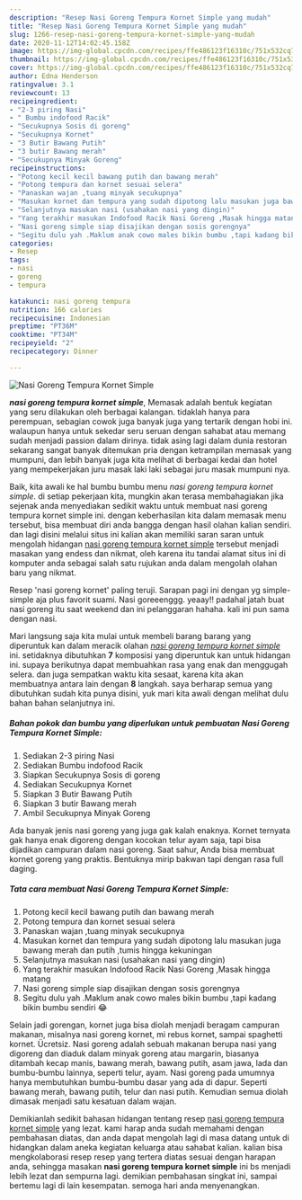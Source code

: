 ```yaml
---
description: "Resep Nasi Goreng Tempura Kornet Simple yang mudah"
title: "Resep Nasi Goreng Tempura Kornet Simple yang mudah"
slug: 1266-resep-nasi-goreng-tempura-kornet-simple-yang-mudah
date: 2020-11-12T14:02:45.158Z
image: https://img-global.cpcdn.com/recipes/ffe486123f16310c/751x532cq70/nasi-goreng-tempura-kornet-simple-foto-resep-utama.jpg
thumbnail: https://img-global.cpcdn.com/recipes/ffe486123f16310c/751x532cq70/nasi-goreng-tempura-kornet-simple-foto-resep-utama.jpg
cover: https://img-global.cpcdn.com/recipes/ffe486123f16310c/751x532cq70/nasi-goreng-tempura-kornet-simple-foto-resep-utama.jpg
author: Edna Henderson
ratingvalue: 3.1
reviewcount: 13
recipeingredient:
- "2-3 piring Nasi"
- " Bumbu indofood Racik"
- "Secukupnya Sosis di goreng"
- "Secukupnya Kornet"
- "3 Butir Bawang Putih"
- "3 butir Bawang merah"
- "Secukupnya Minyak Goreng"
recipeinstructions:
- "Potong kecil kecil bawang putih dan bawang merah"
- "Potong tempura dan kornet sesuai selera"
- "Panaskan wajan ,tuang minyak secukupnya"
- "Masukan kornet dan tempura yang sudah dipotong lalu masukan juga bawang merah dan putih ,tumis hingga kekuningan"
- "Selanjutnya masukan nasi (usahakan nasi yang dingin)"
- "Yang terakhir masukan Indofood Racik Nasi Goreng ,Masak hingga matang"
- "Nasi goreng simple siap disajikan dengan sosis gorengnya"
- "Segitu dulu yah .Maklum anak cowo males bikin bumbu ,tapi kadang bikin bumbu sendiri 😂"
categories:
- Resep
tags:
- nasi
- goreng
- tempura

katakunci: nasi goreng tempura 
nutrition: 166 calories
recipecuisine: Indonesian
preptime: "PT36M"
cooktime: "PT34M"
recipeyield: "2"
recipecategory: Dinner

---
```



![Nasi Goreng Tempura Kornet Simple](https://img-global.cpcdn.com/recipes/ffe486123f16310c/751x532cq70/nasi-goreng-tempura-kornet-simple-foto-resep-utama.jpg)

<b><i>nasi goreng tempura kornet simple</i></b>, Memasak adalah bentuk kegiatan yang seru dilakukan oleh berbagai kalangan. tidaklah hanya para perempuan, sebagian cowok juga banyak juga yang tertarik dengan hobi ini. walaupun hanya untuk sekedar seru seruan dengan sahabat atau memang sudah menjadi passion dalam dirinya. tidak asing lagi dalam dunia restoran sekarang sangat banyak ditemukan pria dengan ketrampilan memasak yang mumpuni, dan lebih banyak juga kita melihat di berbagai kedai dan hotel yang mempekerjakan juru masak laki laki sebagai juru masak mumpuni nya.

Baik, kita awali ke hal bumbu bumbu menu <i>nasi goreng tempura kornet simple</i>. di setiap pekerjaan kita, mungkin akan terasa membahagiakan jika sejenak anda menyediakan sedikit waktu untuk membuat nasi goreng tempura kornet simple ini. dengan keberhasilan kita dalam memasak menu tersebut, bisa membuat diri anda bangga dengan hasil olahan kalian sendiri. dan lagi disini melalui situs ini kalian akan memiliki saran saran untuk mengolah hidangan <u>nasi goreng tempura kornet simple</u> tersebut menjadi masakan yang endess dan nikmat, oleh karena itu tandai alamat situs ini di komputer anda sebagai salah satu rujukan anda dalam mengolah olahan baru yang nikmat.

Resep &#39;nasi goreng kornet&#39; paling teruji. Sarapan pagi ini dengan yg simple-simple aja plus favorit suami. Nasi goreeenggg. yeaay!! padahal jatah buat nasi goreng itu saat weekend dan ini pelanggaran hahaha. kali ini pun sama dengan nasi.


Mari langsung saja kita mulai untuk membeli barang barang yang diperuntuk kan dalam meracik olahan <u><i>nasi goreng tempura kornet simple</i></u> ini. setidaknya dibutuhkan <b>7</b> komposisi yang diperuntuk kan untuk hidangan ini. supaya berikutnya dapat membuahkan rasa yang enak dan menggugah selera. dan juga sempatkan waktu kita sesaat, karena kita akan membuatnya antara lain dengan <b>8</b> langkah. saya berharap semua yang dibutuhkan sudah kita punya disini, yuk mari kita awali dengan melihat dulu bahan bahan selanjutnya ini.

<!--inarticleads1-->

##### Bahan pokok dan bumbu yang diperlukan untuk pembuatan Nasi Goreng Tempura Kornet Simple:

1. Sediakan 2-3 piring Nasi
1. Sediakan  Bumbu indofood Racik
1. Siapkan Secukupnya Sosis di goreng
1. Sediakan Secukupnya Kornet
1. Siapkan 3 Butir Bawang Putih
1. Siapkan 3 butir Bawang merah
1. Ambil Secukupnya Minyak Goreng


Ada banyak jenis nasi goreng yang juga gak kalah enaknya. Kornet ternyata gak hanya enak digoreng dengan kocokan telur ayam saja, tapi bisa dijadikan campuran dalam nasi goreng. Saat sahur, Anda bisa membuat kornet goreng yang praktis. Bentuknya mirip bakwan tapi dengan rasa full daging. 

<!--inarticleads2-->

##### Tata cara membuat Nasi Goreng Tempura Kornet Simple:

1. Potong kecil kecil bawang putih dan bawang merah
1. Potong tempura dan kornet sesuai selera
1. Panaskan wajan ,tuang minyak secukupnya
1. Masukan kornet dan tempura yang sudah dipotong lalu masukan juga bawang merah dan putih ,tumis hingga kekuningan
1. Selanjutnya masukan nasi (usahakan nasi yang dingin)
1. Yang terakhir masukan Indofood Racik Nasi Goreng ,Masak hingga matang
1. Nasi goreng simple siap disajikan dengan sosis gorengnya
1. Segitu dulu yah .Maklum anak cowo males bikin bumbu ,tapi kadang bikin bumbu sendiri 😂


Selain jadi gorengan, kornet juga bisa diolah menjadi beragam campuran makanan, misalnya nasi goreng kornet, mi rebus kornet, sampai spaghetti kornet. Ücretsiz. Nasi goreng adalah sebuah makanan berupa nasi yang digoreng dan diaduk dalam minyak goreng atau margarin, biasanya ditambah kecap manis, bawang merah, bawang putih, asam jawa, lada dan bumbu-bumbu lainnya, seperti telur, ayam. Nasi goreng pada umumnya hanya membutuhkan bumbu-bumbu dasar yang ada di dapur. Seperti bawang merah, bawang putih, telur dan nasi putih. Kemudian semua diolah dimasak menjadi satu kesatuan dalam wajan. 

Demikianlah sedikit bahasan hidangan tentang resep <u>nasi goreng tempura kornet simple</u> yang lezat. kami harap anda sudah memahami dengan pembahasan diatas, dan anda dapat mengolah lagi di masa datang untuk di hidangkan dalam aneka kegiatan keluarga atau sahabat kalian. kalian bisa mengkolaborasi resep resep yang tertera diatas sesuai dengan harapan anda, sehingga masakan <b>nasi goreng tempura kornet simple</b> ini bs menjadi lebih lezat dan sempurna lagi. demikian pembahasan singkat ini, sampai bertemu lagi di lain kesempatan. semoga hari anda menyenangkan.
